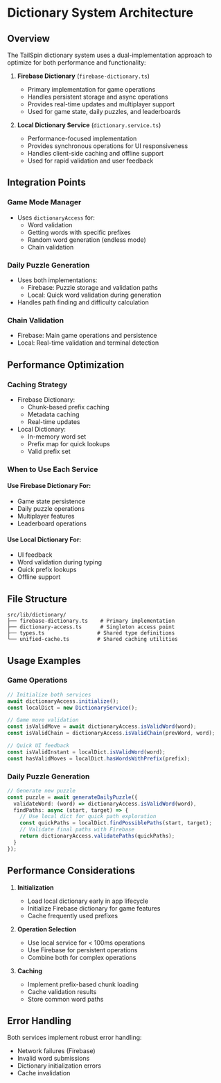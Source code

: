 # Dictionary System Architecture

## Overview
The TailSpin dictionary system uses a dual-implementation approach to optimize for both performance and functionality:

1. **Firebase Dictionary** (`firebase-dictionary.ts`)
   - Primary implementation for game operations
   - Handles persistent storage and async operations
   - Provides real-time updates and multiplayer support
   - Used for game state, daily puzzles, and leaderboards

2. **Local Dictionary Service** (`dictionary.service.ts`)
   - Performance-focused implementation
   - Provides synchronous operations for UI responsiveness
   - Handles client-side caching and offline support
   - Used for rapid validation and user feedback

## Integration Points

### Game Mode Manager
- Uses `dictionaryAccess` for:
  - Word validation
  - Getting words with specific prefixes
  - Random word generation (endless mode)
  - Chain validation

### Daily Puzzle Generation
- Uses both implementations:
  - Firebase: Puzzle storage and validation paths
  - Local: Quick word validation during generation
- Handles path finding and difficulty calculation

### Chain Validation
- Firebase: Main game operations and persistence
- Local: Real-time validation and terminal detection

## Performance Optimization

### Caching Strategy
- Firebase Dictionary:
  - Chunk-based prefix caching
  - Metadata caching
  - Real-time updates
- Local Dictionary:
  - In-memory word set
  - Prefix map for quick lookups
  - Valid prefix set

### When to Use Each Service

#### Use Firebase Dictionary For:
- Game state persistence
- Daily puzzle operations
- Multiplayer features
- Leaderboard operations

#### Use Local Dictionary For:
- UI feedback
- Word validation during typing
- Quick prefix lookups
- Offline support

## File Structure
```
src/lib/dictionary/
├── firebase-dictionary.ts    # Primary implementation
├── dictionary-access.ts      # Singleton access point
├── types.ts                 # Shared type definitions
└── unified-cache.ts         # Shared caching utilities
```

## Usage Examples

### Game Operations
```typescript
// Initialize both services
await dictionaryAccess.initialize();
const localDict = new DictionaryService();

// Game move validation
const isValidMove = await dictionaryAccess.isValidWord(word);
const isValidChain = dictionaryAccess.isValidChain(prevWord, word);

// Quick UI feedback
const isValidInstant = localDict.isValidWord(word);
const hasValidMoves = localDict.hasWordsWithPrefix(prefix);
```

### Daily Puzzle Generation
```typescript
// Generate new puzzle
const puzzle = await generateDailyPuzzle({
  validateWord: (word) => dictionaryAccess.isValidWord(word),
  findPaths: async (start, target) => {
    // Use local dict for quick path exploration
    const quickPaths = localDict.findPossiblePaths(start, target);
    // Validate final paths with Firebase
    return dictionaryAccess.validatePaths(quickPaths);
  }
});
```

## Performance Considerations

1. **Initialization**
   - Load local dictionary early in app lifecycle
   - Initialize Firebase dictionary for game features
   - Cache frequently used prefixes

2. **Operation Selection**
   - Use local service for < 100ms operations
   - Use Firebase for persistent operations
   - Combine both for complex operations

3. **Caching**
   - Implement prefix-based chunk loading
   - Cache validation results
   - Store common word paths

## Error Handling

Both services implement robust error handling:
- Network failures (Firebase)
- Invalid word submissions
- Dictionary initialization errors
- Cache invalidation 